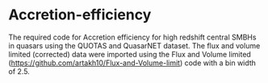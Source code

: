 # Accretion-efficiency
The required code for Accretion efficiency for high redshift central SMBHs in quasars using the QUOTAS and QuasarNET dataset. The flux and volume limited (corrected) data were imported using the Flux and Volume limited (https://github.com/artakh10/Flux-and-Volume-limit) code with a bin width of 2.5.
